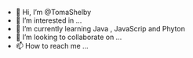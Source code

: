 - 👋 Hi, I’m @TomaShelby
- 👀 I’m interested in ...
- 🌱 I’m currently learning Java , JavaScrip and Phyton
- 💞️ I’m looking to collaborate on ...
- 📫 How to reach me ...

<!---
TomaShelby/TomaShelby is a ✨ special ✨ repository because its `README.md` (this file) appears on your GitHub profile.
You can click the Preview link to take a look at your changes.
--->
